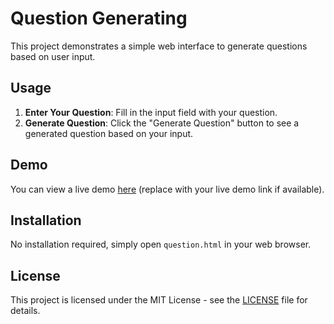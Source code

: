 # Question Generating

This project demonstrates a simple web interface to generate questions based on user input.

## Usage

1. **Enter Your Question**: Fill in the input field with your question.
2. **Generate Question**: Click the "Generate Question" button to see a generated question based on your input.

## Demo

You can view a live demo [here](#) (replace with your live demo link if available).

## Installation

No installation required, simply open `question.html` in your web browser.

## License

This project is licensed under the MIT License - see the [LICENSE](LICENSE) file for details.
